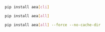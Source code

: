 ``` bash
pip install aea[cli]
```
``` bash
pip install aea[all]
```
``` bash
pip install aea[all] --force --no-cache-dir
```
